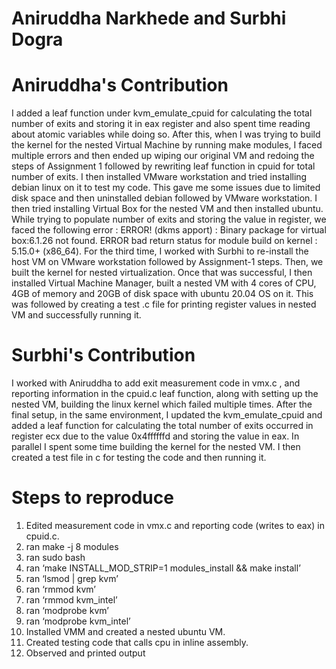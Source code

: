 # Aniruddha Narkhede and Surbhi Dogra
# Aniruddha's Contribution
I added a leaf function under kvm_emulate_cpuid for calculating the total number of exits and storing it in eax register and also spent time reading about atomic variables while doing so. After this, when I was trying to build the kernel for the nested Virtual Machine by running make modules, I faced multiple errors and then ended up wiping our original VM and redoing the steps of Assignment 1 followed by rewriting leaf function in cpuid for total number of exits. I then installed VMware workstation and tried installing debian linux on it to test my code. This gave me some issues due to limited disk space and then uninstalled debian followed by VMware workstation. I then tried installing Virtual Box for the nested VM and then installed ubuntu. While trying to populate number of exits and storing the value in register, we faced the following error : 
ERROR! (dkms apport) : Binary package for virtual box:6.1.26 not found.
ERROR bad return status for module build on kernel : 5.15.0+ (x86_64).
For the third time, I worked with Surbhi to re-install the host VM on VMware workstation followed by Assignment-1 steps. Then, we built the kernel for nested virtualization. Once that was successful, I then installed Virtual Machine Manager, built a nested VM with 4 cores of CPU, 4GB of memory and 20GB of disk space with ubuntu 20.04 OS on it. This was followed by creating a test .c file for printing register values in nested VM and successfully running it.
# Surbhi's Contribution
I worked with Aniruddha to add exit measurement code in vmx.c , and reporting information in the cpuid.c leaf function, along with setting up the nested VM, building the linux kernel which failed multiple times. After the final setup, in the same environment, I updated the kvm_emulate_cpuid and added a leaf function for calculating the total number of exits occurred in register ecx due to the value 0x4ffffffd and storing the value in eax. In parallel I spent some time building the kernel for the nested VM. I then created a test file in c for testing the code and then running it.

# Steps to reproduce
1.	Edited measurement code in vmx.c and reporting code (writes to eax) in cpuid.c.
2.	ran make -j 8 modules
3.	ran sudo bash
4.	ran ‘make INSTALL_MOD_STRIP=1 modules_install && make install’
5.	ran ‘lsmod | grep kvm’
6.	ran ‘rmmod kvm’
7.	ran ‘rmmod kvm_intel’
8.	ran ‘modprobe kvm’
9.	ran ‘modprobe kvm_intel’
10.	Installed VMM and created a nested ubuntu VM. 
11.	Created testing code that calls cpu in inline assembly.
12.	Observed and printed output
